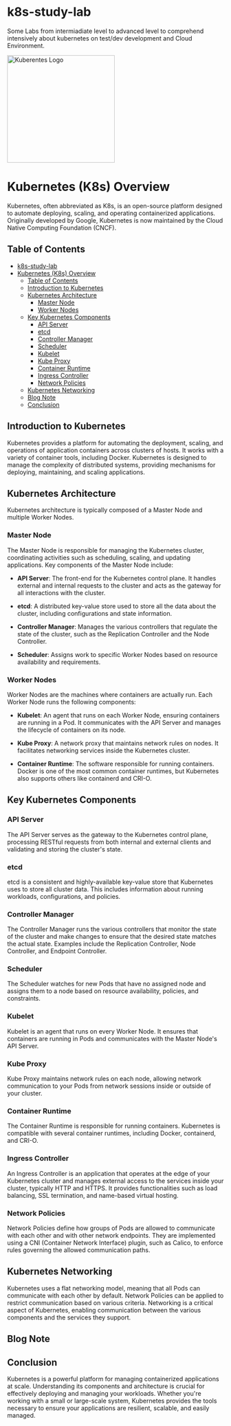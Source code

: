 # k8s-study-lab

Some Labs from intermiadiate level to advanced level to comprehend intensively about kubernetes on test/dev development and Cloud Environment.


<img alt = "Kuberentes Logo" align = "center" width = "250" src= "https://upload.wikimedia.org/wikipedia/commons/3/39/Kubernetes_logo_without_workmark.svg">

# Kubernetes (K8s) Overview

Kubernetes, often abbreviated as K8s, is an open-source platform designed to automate deploying, scaling, and operating containerized applications. Originally developed by Google, Kubernetes is now maintained by the Cloud Native Computing Foundation (CNCF).

## Table of Contents

- [k8s-study-lab](#k8s-study-lab)
- [Kubernetes (K8s) Overview](#kubernetes-k8s-overview)
  - [Table of Contents](#table-of-contents)
  - [Introduction to Kubernetes](#introduction-to-kubernetes)
  - [Kubernetes Architecture](#kubernetes-architecture)
    - [Master Node](#master-node)
    - [Worker Nodes](#worker-nodes)
  - [Key Kubernetes Components](#key-kubernetes-components)
    - [API Server](#api-server)
    - [etcd](#etcd)
    - [Controller Manager](#controller-manager)
    - [Scheduler](#scheduler)
    - [Kubelet](#kubelet)
    - [Kube Proxy](#kube-proxy)
    - [Container Runtime](#container-runtime)
    - [Ingress Controller](#ingress-controller)
    - [Network Policies](#network-policies)
  - [Kubernetes Networking](#kubernetes-networking)
  - [Blog Note](#blog-note)
  - [Conclusion](#conclusion)

## Introduction to Kubernetes

Kubernetes provides a platform for automating the deployment, scaling, and operations of application containers across clusters of hosts. It works with a variety of container tools, including Docker. Kubernetes is designed to manage the complexity of distributed systems, providing mechanisms for deploying, maintaining, and scaling applications.

## Kubernetes Architecture

Kubernetes architecture is typically composed of a Master Node and multiple Worker Nodes.

### Master Node

The Master Node is responsible for managing the Kubernetes cluster, coordinating activities such as scheduling, scaling, and updating applications. Key components of the Master Node include:

- **API Server**: The front-end for the Kubernetes control plane. It handles external and internal requests to the cluster and acts as the gateway for all interactions with the cluster.
  
- **etcd**: A distributed key-value store used to store all the data about the cluster, including configurations and state information.
  
- **Controller Manager**: Manages the various controllers that regulate the state of the cluster, such as the Replication Controller and the Node Controller.

- **Scheduler**: Assigns work to specific Worker Nodes based on resource availability and requirements.

### Worker Nodes

Worker Nodes are the machines where containers are actually run. Each Worker Node runs the following components:

- **Kubelet**: An agent that runs on each Worker Node, ensuring containers are running in a Pod. It communicates with the API Server and manages the lifecycle of containers on its node.

- **Kube Proxy**: A network proxy that maintains network rules on nodes. It facilitates networking services inside the Kubernetes cluster.

- **Container Runtime**: The software responsible for running containers. Docker is one of the most common container runtimes, but Kubernetes also supports others like containerd and CRI-O.

## Key Kubernetes Components

### API Server

The API Server serves as the gateway to the Kubernetes control plane, processing RESTful requests from both internal and external clients and validating and storing the cluster's state.

### etcd

etcd is a consistent and highly-available key-value store that Kubernetes uses to store all cluster data. This includes information about running workloads, configurations, and policies.

### Controller Manager

The Controller Manager runs the various controllers that monitor the state of the cluster and make changes to ensure that the desired state matches the actual state. Examples include the Replication Controller, Node Controller, and Endpoint Controller.

### Scheduler

The Scheduler watches for new Pods that have no assigned node and assigns them to a node based on resource availability, policies, and constraints.

### Kubelet

Kubelet is an agent that runs on every Worker Node. It ensures that containers are running in Pods and communicates with the Master Node's API Server.

### Kube Proxy

Kube Proxy maintains network rules on each node, allowing network communication to your Pods from network sessions inside or outside of your cluster.

### Container Runtime

The Container Runtime is responsible for running containers. Kubernetes is compatible with several container runtimes, including Docker, containerd, and CRI-O.

### Ingress Controller

An Ingress Controller is an application that operates at the edge of your Kubernetes cluster and manages external access to the services inside your cluster, typically HTTP and HTTPS. It provides functionalities such as load balancing, SSL termination, and name-based virtual hosting.

### Network Policies

Network Policies define how groups of Pods are allowed to communicate with each other and with other network endpoints. They are implemented using a CNI (Container Network Interface) plugin, such as Calico, to enforce rules governing the allowed communication paths.

## Kubernetes Networking

Kubernetes uses a flat networking model, meaning that all Pods can communicate with each other by default. Network Policies can be applied to restrict communication based on various criteria. Networking is a critical aspect of Kubernetes, enabling communication between the various components and the services they support.


## Blog Note

## Conclusion

Kubernetes is a powerful platform for managing containerized applications at scale. Understanding its components and architecture is crucial for effectively deploying and managing your workloads. Whether you're working with a small or large-scale system, Kubernetes provides the tools necessary to ensure your applications are resilient, scalable, and easily managed.
